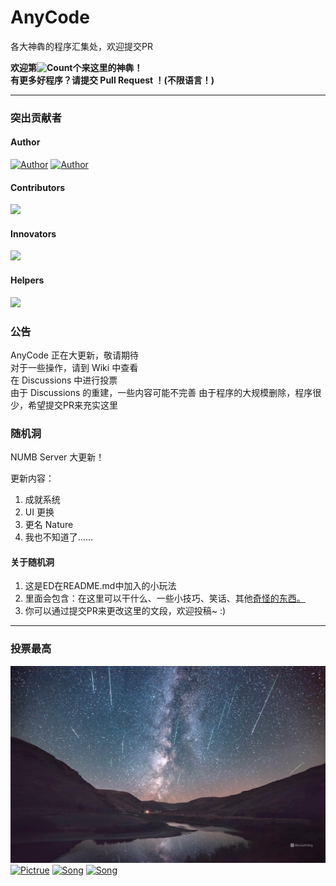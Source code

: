 # AnyCode
各大神犇的程序汇集处，欢迎提交PR

**欢迎第![Count](https://badges.toozhao.com/badges/01HDNMJSFWW6N8NC50VQ19STBA/blue.svg)个来这里的神犇！  
有更多好程序？请提交 Pull Request ！(不限语言！)**

---
### 突出贡献者
#### Author
[![Author](https://badgen.net/badge/Author/Explorers874/yellow?icon=atom)](https://github.com/Explorers874)
[![Author](https://badgen.net/badge/Author/Explorers8741/yellow?icon=atom)](https://github.com/Explorers8741)  
#### Contributors
![](https://badgen.net/badge/Contributor-1/Could%20it%20be%20you%3F/cyan?icon=telegram)
#### Innovators
![](https://badgen.net/badge/Innovator-1/Could%20it%20be%20you%3F/purple?icon=bitcoin-lightning)
#### Helpers
![](https://badgen.net/badge/Helper-1/Could%20it%20be%20you%3F/blue?icon=slack)
### 公告
AnyCode 正在大更新，敬请期待  
对于一些操作，请到 Wiki 中查看  
在 Discussions 中进行投票  
由于 Discussions 的重建，一些内容可能不完善
由于程序的大规模删除，程序很少，希望提交PR来充实这里
### 随机洞
NUMB Server 大更新！

更新内容：  
1. 成就系统
2. UI 更换
3. 更名 Nature
4. 我也不知道了……
#### 关于随机洞
1. 这是ED在README.md中加入的小玩法
2. 里面会包含：在这里可以干什么、一些小技巧、笑话、其他[奇怪的东西](https://www.bilibili.com/video/BV1GJ411x7h7)[。](https://www.luogu.com.cn/paste/dx5c2gm7)
3. 你可以通过提交PR来更改这里的文段，欢迎投稿~ :)

---
### 投票最高
![Looks great!](https://github.com/Explorers874/AnyCode/blob/AnyCode/%E6%AF%8F%E6%97%A5%E4%B8%80%E5%9B%BE%E7%B2%BE%E9%80%89/2023.08.14.jpg?raw=true)
[![Pictrue](https://badgen.net/badge/图片提供者/Explorers874/cyan?icon=packagephobia)](https://github.com/Explorers874)
[![Song](https://badgen.net/badge/今日音频/Somero/pink?icon=zeit)](https://music.163.com/song/media/outer/url?id=414980898.mp3)
[![Song](https://badgen.net/badge/今日音频/Shel%20A%20%20Light/pink?icon=zeit)](https://np-sycdn.kuwo.cn/ed02bb6f38efc3a783751162b19b4c47/6562dc44/resource/n2/14/40/3447946011.mp3?from=vip)
